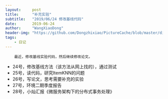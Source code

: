 ```yaml
---
layout:     post
title:      "补充实验"
subtitle:   "2019/06/24 修改基线代码"
date:       2019-06-24
author:     "WangXiaoDong"
header-img: "https://github.com/Dongzhixiao/PictureCache/blob/master/diaryPic/20190624.jpg?raw=true"
tags:
    - 日记
---
```



```
    最近，修改基线实验代码，然后继续修改论文。
```

- 24号，修改基线方法（该方法从网上找的），通过测试
- 25号，读代码，研究ItemKNN的问题
- 26号，写论文，思考需要补充的实验
- 27号，环境二期季度报告
- 28号，小灿汇报《微服务架构下的分布式事务处理》